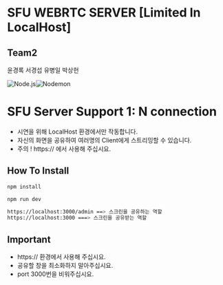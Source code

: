# SFU WEBRTC SERVER [Limited In LocalHost]
## Team2

윤경록 서경섭 유병일 박상헌

<img alt="Node.js" src ="https://img.shields.io/badge/Node.js-339933.svg?&style=for-the-badge&logo=Node.js&logoColor=white"/><img alt="Nodemon" src ="https://img.shields.io/badge/Nodemon-76D04B.svg?&style=for-the-badge&logo=Nodemon&logoColor=white"/>


# SFU Server Support 1: N connection 

- 시연을 위해 LocalHost 환경에서만 작동합니다. 
- 자신의 화면을 공유하여 여러명의 Client에게 스트리밍할 수 있습니다.
- 주의 ! https:// 에서 사용해 주십시요.

## How To Install
```sh
npm install

npm run dev

https://localhost:3000/admin ==> 스크린을 공유하는 역할 
https://localhost:3000 ===> 스크린을 공유받는 역할
```

## Important
- https:// 환경에서 사용해 주십시요.
- 공유할 창을 최소화하지 말아주십시요.
- port 3000번을 비워주십시요.
